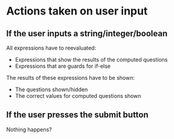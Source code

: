 # Actions taken on user input

## If the user inputs a string/integer/boolean
All expressions have to reevaluated:
- Expressions that show the results of the computed questions
- Expressions that are guards for if-else

The results of these expressions have to be shown: 
- The questions shown/hidden
- The correct values for computed questions shown


## If the user presses the submit button
Nothing happens?